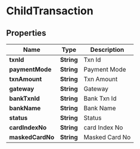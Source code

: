 # ChildTransaction

## Properties
Name | Type | Description 
------------ | ------------- | ------------- 
**txnId** | **String** | Txn Id 
**paymentMode** | **String** | Payment Mode 
**txnAmount** | **String** | Txn Amount 
**gateway** | **String** | Gateway  
**bankTxnId** | **String** | Bank Txn Id 
**bankName** | **String** | Bank Name 
**status** | **String** | Status 
**cardIndexNo** | **String** | card Index No 
**maskedCardNo** | **String** | Masked Card No 



